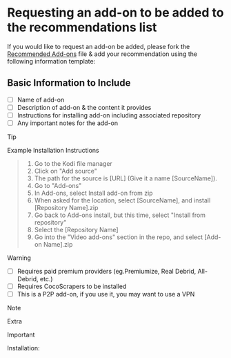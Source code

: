 # Requesting an add-on to be added to the recommendations list

If you would like to request an add-on be added, please fork the [Recommended Add-ons](https://github.com/a4k-mod/A4K_Recommendations/blob/fd69bf7c878fa07f7bb6682175936889f2763a17/Recommended%20Add-ons.md) file & add your recommendation using the following information template:

## Basic Information to Include
- [ ] Name of add-on
- [ ] Description of add-on & the content it provides
- [ ] Instructions for installing add-on including associated repository
- [ ] Any important notes for the add-on

> [!TIP]
Example Installation Instructions
> 1. Go to the Kodi file manager
> 2. Click on "Add source"
> 3. The path for the source is [URL] (Give it a name [SourceName]).
> 4. Go to "Add-ons"
> 5. In Add-ons, select Install add-on from zip
> 6. When asked for the location, select [SourceName], and install [Repository Name].zip
> 7. Go back to Add-ons install, but this time, select "Install from repository"
> 8. Select the [Repository Name]
> 9. Go into the "Video add-ons" section in the repo, and select [Add-on Name].zip

> [!WARNING]
> - [ ] Requires paid premium providers (eg.Premiumize, Real Debrid, All-Debrid, etc.)
> - [ ] Requires CocoScrapers to be installed
> - [ ] This is a P2P add-on, if you use it, you may want to use a VPN

> [!NOTE]
> Extra


> [!IMPORTANT]
> Installation:


